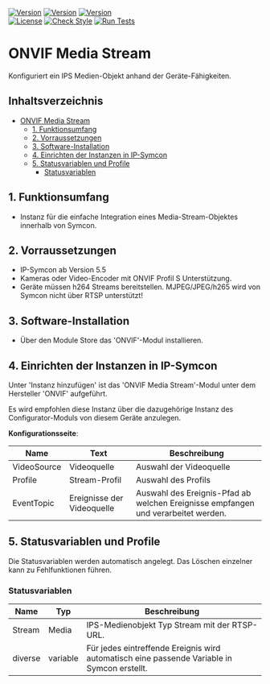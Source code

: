 [![Version](https://img.shields.io/badge/Symcon-PHPModul-red.svg)](https://www.symcon.de/service/dokumentation/entwicklerbereich/sdk-tools/sdk-php/)
[![Version](https://img.shields.io/badge/Modul%20Version-1.00-blue.svg)]()
[![Version](https://img.shields.io/badge/Symcon%20Version-5.5%20%3E-green.svg)](https://www.symcon.de/forum/threads/41251-IP-Symcon-5-5-%28Testing%29)  
[![License](https://img.shields.io/badge/License-CC%20BY--NC--SA%204.0-green.svg)](https://creativecommons.org/licenses/by-nc-sa/4.0/)
[![Check Style](https://github.com/Nall-chan/ONVIF/workflows/Check%20Style/badge.svg)](https://github.com/Nall-chan/ONVIF/actions) [![Run Tests](https://github.com/Nall-chan/ONVIF/workflows/Run%20Tests/badge.svg)](https://github.com/Nall-chan/ONVIF/actions)  

# ONVIF Media Stream
Konfiguriert ein IPS Medien-Objekt anhand der Geräte-Fähigkeiten.  

## Inhaltsverzeichnis <!-- omit in toc -->

- [ONVIF Media Stream](#onvif-media-stream)
  - [1. Funktionsumfang](#1-funktionsumfang)
  - [2. Vorraussetzungen](#2-vorraussetzungen)
  - [3. Software-Installation](#3-software-installation)
  - [4. Einrichten der Instanzen in IP-Symcon](#4-einrichten-der-instanzen-in-ip-symcon)
  - [5. Statusvariablen und Profile](#5-statusvariablen-und-profile)
    - [Statusvariablen](#statusvariablen)

## 1. Funktionsumfang

* Instanz für die einfache Integration eines Media-Stream-Objektes innerhalb von Symcon.  

## 2. Vorraussetzungen

* IP-Symcon ab Version 5.5
* Kameras oder Video-Encoder mit ONVIF Profil S Unterstützung.
* Geräte müssen h264 Streams bereitstellen. MJPEG/JPEG/h265 wird von Symcon nicht über RTSP unterstützt!  

## 3. Software-Installation

* Über den Module Store das 'ONVIF'-Modul installieren.

## 4. Einrichten der Instanzen in IP-Symcon

 Unter 'Instanz hinzufügen' ist das 'ONVIF Media Stream'-Modul unter dem Hersteller 'ONVIF' aufgeführt.

 Es wird empfohlen diese Instanz über die dazugehörige Instanz des Configurator-Moduls von diesem Geräte anzulegen.  
 
__Konfigurationsseite__:

| Name        | Text                       | Beschreibung                                                                      |
| ----------- | -------------------------- | --------------------------------------------------------------------------------- |
| VideoSource | Videoquelle                | Auswahl der Videoquelle                                                           |
| Profile     | Stream-Profil              | Auswahl des Profils                                                               |
| EventTopic  | Ereignisse der Videoquelle | Auswahl des Ereignis-Pfad ab welchen Ereignisse empfangen und verarbeitet werden. |

## 5. Statusvariablen und Profile

Die Statusvariablen werden automatisch angelegt. Das Löschen einzelner kann zu Fehlfunktionen führen.

### Statusvariablen

| Name    | Typ      | Beschreibung                                                                                |
| ------- | -------- | ------------------------------------------------------------------------------------------- |
| Stream  | Media    | IPS-Medienobjekt Typ Stream mit der RTSP-URL.                                               |
| diverse | variable | Für jedes eintreffende Ereignis wird automatisch eine passende Variable in Symcon erstellt. |
